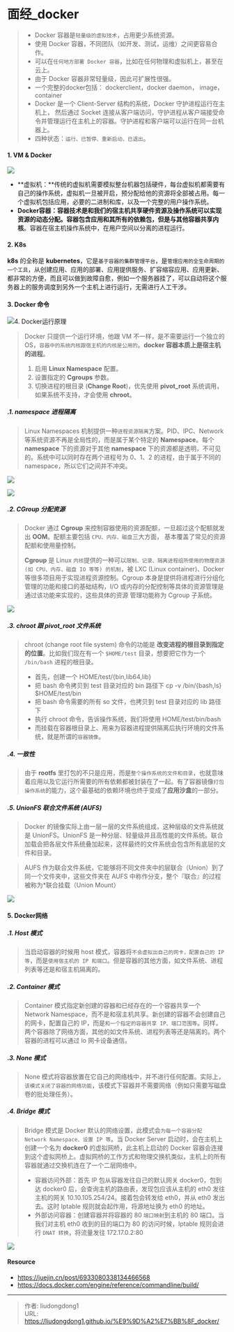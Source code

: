 # 面经_docker


> - Docker 容器是`轻量级的虚拟技术`，占用更少系统资源。
> - 使用 Docker 容器，不同团队（如开发、测试，运维）之间更容易合作。
> - 可以在`任何地方部署 Docker 容器`，比如在任何物理和虚拟机上，甚至在云上。
> - 由于 Docker 容器非常轻量级，因此可扩展性很强。
> - 一个完整的docker包括： dockerclient，docker daemon， image， container
> - Docker 是一个 Client-Server 结构的系统，Docker 守护进程运行在主机上， 然后通过 Socket 连接从客户端访问，守护进程从客户端接受命令并管理运行在主机上的容器。守护进程和客户端可以运行在同一台机器上。
> - 四种状态：`运行、已暂停、重新启动、已退出`。

#### 1. VM & Docker

![](https://lddpicture.oss-cn-beijing.aliyuncs.com/picture/image-20220324133949123-16481004040975.png)

- **虚拟机：**传统的虚拟机需要模拟整台机器包括硬件，每台虚拟机都需要有自己的操作系统，虚拟机一旦被开启，预分配给他的资源将全部被占用。每一个虚拟机包括应用，必要的二进制和库，以及一个完整的用户操作系统。
- **Docker容器：**容器技术是和我们的宿主机共享硬件资源及操作系统可以实现资源的动态分配。容器包含应用和其所有的依赖包，但是与其他容器**共享内核**。容器在宿主机操作系统中，在用户空间以分离的进程运行。

#### 2. K8s

**k8s** 的全称是 **kubernetes**，它是`基于容器的集群管理平台`，是`管理应用的全生命周期的一个工具`，从创建应用、应用的部署、应用提供服务、扩容缩容应用、应用更新、都非常的方便，而且可以做到故障自愈，例如一个服务器挂了，可以自动将这个服务器上的服务调度到另外一个主机上进行运行，无需进行人工干涉。

#### 3. Docker 命令

![](https://lddpicture.oss-cn-beijing.aliyuncs.com/picture/4b08513737d74479b14edf3ab5c72979tplv-k3u1fbpfcp-zoom-in-crop-mark1304000.awebp)4. Docker运行原理

> Docker 只提供一个运行环境，他跟 VM 不一样，是不需要运行一个独立的 OS，`容器中的系统内核跟宿主机的内核是公用的`。**docker 容器本质上是宿主机的进程**。
>
> 1. 启用 **Linux Namespace** 配置。
> 2. 设置指定的 **Cgroups** 参数。
> 3. 切换进程的根目录 (**Change Root**)，优先使用 **pivot_root** 系统调用，如果系统不支持，才会使用 **chroot**。

##### .1. namespace 进程隔离

> Linux Namespaces 机制提供一种`进程资源隔离`方案。PID、IPC、Network 等系统资源不再是全局性的，而是属于某个特定的 **Namespace**。每个 **namespace** 下的资源对于其他 **namespace** 下的资源都是透明，不可见的。系统中可以同时存在两个进程号为 0、1、2 的进程，由于属于不同的 namespace，所以它们之间并不冲突。

![](https://lddpicture.oss-cn-beijing.aliyuncs.com/picture/5e90882472374f3b93858d5122d3ab16tplv-k3u1fbpfcp-zoom-in-crop-mark1304000.awebp)

![](https://lddpicture.oss-cn-beijing.aliyuncs.com/picture/a794f094d2564510a9022470e336b6d4tplv-k3u1fbpfcp-zoom-in-crop-mark1304000.awebp)

##### .2. CGroup 分配资源

> Docker 通过 **Cgroup** 来控制容器使用的资源配额，一旦超过这个配额就发出 **OOM**。配额主要包括 `CPU、内存、磁盘`三大方面， 基本覆盖了常见的资源配额和使用量控制。
>
>  **Cgroup** 是 Linux `内核`提供的一种可以`限制、记录、隔离进程组所使用的物理资源 (如 CPU、内存、磁盘 IO 等等) 的机制`，被 LXC (Linux container)、Docker 等很多项目用于实现进程资源控制。Cgroup 本身是提供将进程进行分组化管理的功能和接口的基础结构，I/O 或内存的分配控制等具体的资源管理是通过该功能来实现的，这些具体的资源 管理功能称为 Cgroup 子系统。

![](https://lddpicture.oss-cn-beijing.aliyuncs.com/picture/d2dc4aca163144918e25d217c91496b3tplv-k3u1fbpfcp-zoom-in-crop-mark1304000.awebp)

##### .3. chroot 跟 pivot_root 文件系统

> chroot (change root file system) 命令的功能是 **改变进程的根目录到指定的位置**。比如我们现在有一个 `$HOME/test` 目录，想要把它作为一个 `/bin/bash` 进程的根目录。
>
> - 首先，创建一个 HOME/test/{bin,lib64,lib}
> -  把 bash 命令拷贝到 test 目录对应的 bin 路径下 cp -v /bin/{bash,ls} $HOME/test/bin
> -  把 bash 命令需要的所有 so 文件，也拷贝到 test 目录对应的 lib 路径下
> - 执行 chroot 命令，告诉操作系统，我们将使用 HOME/test/bin/bash
> - 而挂载在容器根目录上、用来为容器进程提供隔离后执行环境的文件系统，就是所谓的`容器镜像`。

##### .4. 一致性

> 由于 **rootfs** 里打包的不只是应用，而是`整个操作系统的文件和目录`，也就意味着应用以及它运行所需要的所有依赖都被封装在了一起。有了容器镜像`打包操作系统`的能力，这个最基础的依赖环境也终于变成了**应用沙盒**的一部分。

##### .5. UnionFS 联合文件系统 (AUFS)

> Docker 的镜像实际上由一层一层的文件系统组成，这种层级的文件系统就是 UnionFS。UnionFS 是一种分层、轻量级并且高性能的文件系统。联合加载会把各层文件系统叠加起来，这样最终的文件系统会包含所有底层的文件和目录。

> AUFS 作为联合文件系统，它能够将不同文件夹中的层联合（Union）到了同一个文件夹中，这些文件夹在 AUFS 中称作分支，整个『联合』的过程被称为*联合挂载（Union Mount）

![](https://lddpicture.oss-cn-beijing.aliyuncs.com/picture/2017-11-30-docker-aufs.png)

#### 5. Docker网络

##### .1. Host 模式

> 当启动容器的时候用 host 模式，容器将`不会虚拟出自己的网卡，配置自己的 IP 等`，而是`使用宿主机的 IP 和端口`。但是容器的其他方面，如文件系统、进程列表等还是和宿主机隔离的。

##### .2. Container 模式

> Container 模式指定新创建的容器和已经存在的一个容器共享一个 Network Namespace，而不是和宿主机共享。新创建的容器不会创建自己的网卡，配置自己的 IP，而是`和一个指定的容器共享 IP、端口范围等`。同样，两个容器除了网络方面，其他的如文件系统、进程列表等还是隔离的。两个容器的进程可以通过 lo 网卡设备通信。

##### .3. None 模式

> None 模式将容器放置在它自己的网络栈中，并不进行任何配置。实际上，`该模式关闭了容器的网络功能`，该模式下容器并不需要网络（例如只需要写磁盘卷的批处理任务）。

##### .4. Bridge 模式

> Bridge 模式是 Docker 默认的网络设置，此模式会`为每一个容器分配 Network Namespace、设置 IP 等`。当 Docker Server 启动时，会在主机上创建一个名为 **docker0** 的虚拟网桥，此主机上启动的 Docker 容器会连接到这个虚拟网桥上。虚拟网桥的工作方式和物理交换机类似，主机上的所有容器就通过交换机连在了一个二层网络中。
>
> - 容器访问外部：首先 IP 包从容器发往自己的默认网关 docker0，包到达 docker0 后，会查询主机的路由表，发现包应该从主机的 eth0 发往主机的网关 10.10.105.254/24。接着包会转发给 eth0，并从 eth0 发出去。这时 Iptable 规则就会起作用，将源地址换为 eth0 的地址。
> - 外部访问容器：创建容器并将容器的 80 `端口映射`到主机的 80 端口。当我们对主机 eth0 收到的目的端口为 80 的访问时候，Iptable 规则会进行 `DNAT 转换`，将流量发往 172.17.0.2:80

![](https://lddpicture.oss-cn-beijing.aliyuncs.com/picture/2017-11-30-docker-network-topology.png)

#### Resource

- https://juejin.cn/post/6933080338134466568
- https://docs.docker.com/engine/reference/commandline/build/

---

> 作者: liudongdong1  
> URL: https://liudongdong1.github.io/%E9%9D%A2%E7%BB%8F_docker/  

